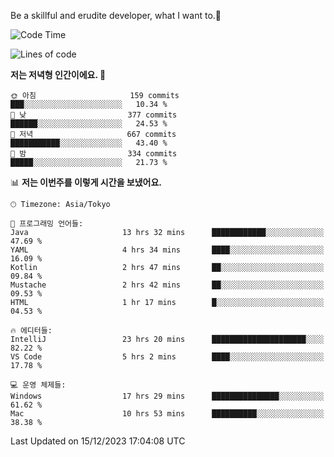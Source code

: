 Be a skillful and erudite developer, what I want to.👶

<!--START_SECTION:waka-->
![Code Time](http://img.shields.io/badge/Code%20Time-352%20hrs%2048%20mins-blue)

![Lines of code](https://img.shields.io/badge/%EC%A0%80%EB%8A%94%20%EC%97%AC%ED%83%9C%EA%B9%8C%EC%A7%80%20-745.0%20thousand%20%EC%A4%84%EC%9D%98%20%EC%BD%94%EB%93%9C%EB%A5%BC%20%EC%9E%91%EC%84%B1%ED%96%88%EC%96%B4%EC%9A%94.-blue)

**저는 저녁형 인간이에요. 🦉** 

```text
🌞 아침                     159 commits         ███░░░░░░░░░░░░░░░░░░░░░░   10.34 % 
🌆 낮　                     377 commits         ██████░░░░░░░░░░░░░░░░░░░   24.53 % 
🌃 저녁                     667 commits         ███████████░░░░░░░░░░░░░░   43.40 % 
🌙 밤　                     334 commits         █████░░░░░░░░░░░░░░░░░░░░   21.73 % 
```


📊 **저는 이번주를 이렇게 시간을 보냈어요.** 

```text
🕑︎ Timezone: Asia/Tokyo

💬 프로그래밍 언어들: 
Java                     13 hrs 32 mins      ████████████░░░░░░░░░░░░░   47.69 % 
YAML                     4 hrs 34 mins       ████░░░░░░░░░░░░░░░░░░░░░   16.09 % 
Kotlin                   2 hrs 47 mins       ██░░░░░░░░░░░░░░░░░░░░░░░   09.84 % 
Mustache                 2 hrs 42 mins       ██░░░░░░░░░░░░░░░░░░░░░░░   09.53 % 
HTML                     1 hr 17 mins        █░░░░░░░░░░░░░░░░░░░░░░░░   04.53 % 

🔥 에디터들: 
IntelliJ                 23 hrs 20 mins      █████████████████████░░░░   82.22 % 
VS Code                  5 hrs 2 mins        ████░░░░░░░░░░░░░░░░░░░░░   17.78 % 

💻 운영 체제들: 
Windows                  17 hrs 29 mins      ███████████████░░░░░░░░░░   61.62 % 
Mac                      10 hrs 53 mins      ██████████░░░░░░░░░░░░░░░   38.38 % 
```


 Last Updated on 15/12/2023 17:04:08 UTC
<!--END_SECTION:waka-->
